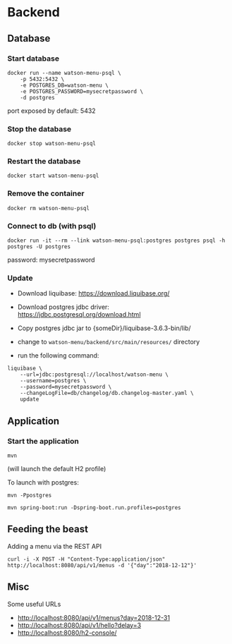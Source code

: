 # Backend

## Database

### Start database

```
docker run --name watson-menu-psql \
    -p 5432:5432 \
    -e POSTGRES_DB=watson-menu \
    -e POSTGRES_PASSWORD=mysecretpassword \
    -d postgres
```

port exposed by default: 5432

### Stop the database

```
docker stop watson-menu-psql
```

### Restart the database

```
docker start watson-menu-psql
```

### Remove the container

```
docker rm watson-menu-psql
```

### Connect to db (with psql)

```
docker run -it --rm --link watson-menu-psql:postgres postgres psql -h postgres -U postgres
```

password: mysecretpassword

### Update

* Download liquibase: https://download.liquibase.org/
* Download postgres jdbc driver: https://jdbc.postgresql.org/download.html
* Copy postgres jdbc jar to {someDir}/liquibase-3.6.3-bin/lib/

* change to `watson-menu/backend/src/main/resources/` directory
* run the following command:

```
liquibase \
    --url=jdbc:postgresql://localhost/watson-menu \
    --username=postgres \
    --password=mysecretpassword \
    --changeLogFile=db/changelog/db.changelog-master.yaml \
    update
```

## Application

### Start the application

```
mvn
```

(will launch the default H2 profile)

To launch with postgres:

```
mvn -Ppostgres
```

```
mvn spring-boot:run -Dspring-boot.run.profiles=postgres
```


## Feeding the beast

Adding a menu via the REST API

```
curl -i -X POST -H "Content-Type:application/json" http://localhost:8080/api/v1/menus -d '{"day":"2018-12-12"}'
```

## Misc

Some useful URLs

* [http://localhost:8080/api/v1/menus?day=2018-12-31](http://localhost:8080/api/v1/menus?day=2018-12-31)
* [http://localhost:8080/api/v1/hello?delay=3](http://localhost:8080/api/v1/hello?delay=3)
* [http://localhost:8080/h2-console/](http://localhost:8080/h2-console/)
